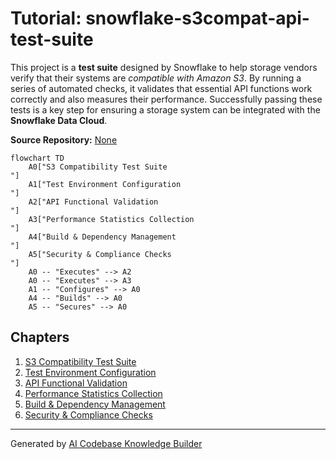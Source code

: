 # Tutorial: snowflake-s3compat-api-test-suite

This project is a **test suite** designed by Snowflake to help storage vendors verify that their systems are *compatible with Amazon S3*. By running a series of automated checks, it validates that essential API functions work correctly and also measures their performance. Successfully passing these tests is a key step for ensuring a storage system can be integrated with the **Snowflake Data Cloud**.


**Source Repository:** [None](None)

```mermaid
flowchart TD
    A0["S3 Compatibility Test Suite
"]
    A1["Test Environment Configuration
"]
    A2["API Functional Validation
"]
    A3["Performance Statistics Collection
"]
    A4["Build & Dependency Management
"]
    A5["Security & Compliance Checks
"]
    A0 -- "Executes" --> A2
    A0 -- "Executes" --> A3
    A1 -- "Configures" --> A0
    A4 -- "Builds" --> A0
    A5 -- "Secures" --> A0
```

## Chapters

1. [S3 Compatibility Test Suite
](01_s3_compatibility_test_suite_.md)
2. [Test Environment Configuration
](02_test_environment_configuration_.md)
3. [API Functional Validation
](03_api_functional_validation_.md)
4. [Performance Statistics Collection
](04_performance_statistics_collection_.md)
5. [Build & Dependency Management
](05_build___dependency_management_.md)
6. [Security & Compliance Checks
](06_security___compliance_checks_.md)


---

Generated by [AI Codebase Knowledge Builder](https://github.com/The-Pocket/Tutorial-Codebase-Knowledge)